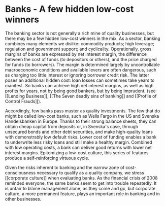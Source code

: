 # Banks - A few hidden low-cost winners
The banking sector is not generally a rich mine of quality businesses, but there may be a few hidden low-cost winners in the mix. As a sector, banking combines many elements we dislike: commodity products; high leverage; regulation and government support; and cyclicality. Operationally, gross margins of banks are expressed by net interest margin, the difference between the cost of funds (to depositors or others), and the price charged for funds (to borrowers).  The margin is determined largely by uncontrollable macroeconomic conditions and available levers are often dangerous, such as charging too little interest or ignoring borrower credit risk. The latter poses an additional hidden cost: loan losses can sometimes take years to manifest. So banks can achieve high net interest margins, as well as high profits for years, not by being good bankers, but by being imprudent. (see [[Lending Business]], [[The Seven deadly sins of banking]] and [[Profile of Control Frauds]]).

Accordingly, few banks pass muster as quality investments. The few that do might be called low-cost banks, such as Wells Fargo in the US and Svenska Handelsbanken in Europe. Thanks to their strong balance sheets, they can obtain cheap capital from deposits or, in Svenska's case, through unsecured bonds and other debt securities, and make high-quality loans with demonstrably low default risks. Lower cost of funding enables a bank to underwrite less risky loans and still make a healthy margin. Combined with low operating costs, a bank can deliver good returns with lower net interest margins. Epitomizing a low-cost culture, this series of features produce a self-reinforcing virtuous cycle. 

Given the risks inherent to banking and the narrow zone of cost-consciousness necessary to qualify as a quality company, we stress [[corporate culture]] when evaluating banks. As the financial crisis of 2008 reminded everyone, the same banks seem to get into trouble repeatedly. It is unfair to blame management alone, as they come and go, but corporate culture, a more permanent feature, plays an important role in banking and in other businesses. 
